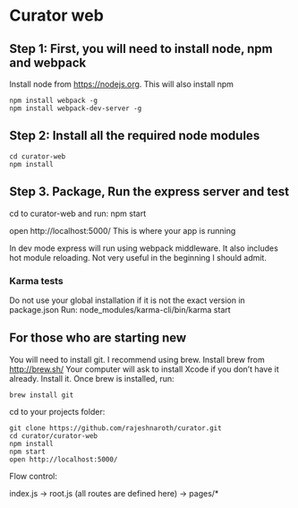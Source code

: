 # Curator web


## Step 1: First, you will need to install node, npm and webpack
Install node from https://nodejs.org. This will also install npm

    npm install webpack -g
    npm install webpack-dev-server -g

## Step 2: Install all the required node modules
    cd curator-web
    npm install

## Step 3. Package, Run the express server and test
cd to curator-web and run:
    npm start

open http://localhost:5000/ This is where your app is running

In dev mode express will run using webpack middleware. It also includes hot module reloading.
Not very useful in the beginning I should admit.

### Karma tests
Do not use your global installation if it is not the exact version in package.json
Run:
    node_modules/karma-cli/bin/karma start


## For those who are starting new
You will need to install git. I recommend using brew.
Install brew from http://brew.sh/
Your computer will ask to install Xcode if you don’t have it already. Install it.
Once brew is installed, run:

    brew install git

cd to your projects folder:

    git clone https://github.com/rajeshnaroth/curator.git
    cd curator/curator-web
    npm install
    npm start
    open http://localhost:5000/



Flow control:

index.js -> root.js (all routes are defined here) -> pages/*
